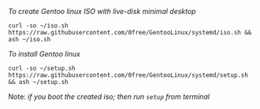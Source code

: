 _To create Gentoo linux ISO with live-disk minimal desktop_

```
curl -so ~/iso.sh https://raw.githubusercontent.com/0free/GentooLinux/systemd/iso.sh && ash ~/iso.sh
```

_To install Gentoo linux_

```
curl -so ~/setup.sh https://raw.githubusercontent.com/0free/GentooLinux/systemd/setup.sh && ash ~/setup.sh
```

Note: _if you boot the created iso; then run `setup` from terminal_
